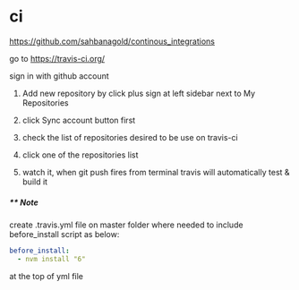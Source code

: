 # ci
https://github.com/sahbanagold/continous_integrations

go to https://travis-ci.org/

sign in with github account

1. Add new repository by click plus sign at left sidebar next to My Repositories

2. click Sync account button first
3. check the list of repositories desired to be use on travis-ci
4. click one of the repositories list
5. watch it,  when git push fires from terminal travis will automatically test & build it


##### ** Note
create .travis.yml file on master folder where needed to include before_install script as below:

```yml
before_install:
  - nvm install "6"
```
at the top of yml file
